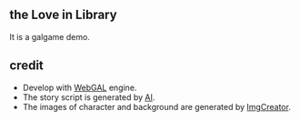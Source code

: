 ## the Love in Library

It is a galgame demo.

## credit

 - Develop with [WebGAL](https://github.com/MakinoharaShoko/WebGAL) engine.
 - The story script is generated by [AI](https://aigcfun.com/).
 - The images of character and background are generated by [ImgCreator](https://imgcreator.zmo.ai/).